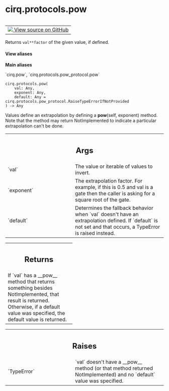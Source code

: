 <div itemscope itemtype="http://developers.google.com/ReferenceObject">
<meta itemprop="name" content="cirq.protocols.pow" />
<meta itemprop="path" content="Stable" />
</div>

# cirq.protocols.pow

<!-- Insert buttons and diff -->

<table class="tfo-notebook-buttons tfo-api" align="left">

<td>
  <a target="_blank" href="https://github.com/quantumlib/cirq/tree/master/cirq/protocols/pow_protocol.py">
    <img src="https://www.tensorflow.org/images/GitHub-Mark-32px.png" />
    View source on GitHub
  </a>
</td>
</table>



Returns `val**factor` of the given value, if defined.

<section class="expandable">
  <h4 class="showalways">View aliases</h4>
  <p>
<b>Main aliases</b>
<p>`cirq.pow`, `cirq.protocols.pow_protocol.pow`</p>
</p>
</section>

<pre class="devsite-click-to-copy prettyprint lang-py tfo-signature-link">
<code>cirq.protocols.pow(
    val: Any,
    exponent: Any,
    default: Any = cirq.protocols.pow_protocol.RaiseTypeErrorIfNotProvided
) -> Any
</code></pre>



<!-- Placeholder for "Used in" -->

Values define an extrapolation by defining a __pow__(self, exponent) method.
Note that the method may return NotImplemented to indicate a particular
extrapolation can't be done.

<!-- Tabular view -->
 <table class="responsive fixed orange">
<colgroup><col width="214px"><col></colgroup>
<tr><th colspan="2"><h2 class="add-link">Args</h2></th></tr>

<tr>
<td>
`val`
</td>
<td>
The value or iterable of values to invert.
</td>
</tr><tr>
<td>
`exponent`
</td>
<td>
The extrapolation factor. For example, if this is 0.5 and val
is a gate then the caller is asking for a square root of the gate.
</td>
</tr><tr>
<td>
`default`
</td>
<td>
Determines the fallback behavior when `val` doesn't have
an extrapolation defined. If `default` is not set and that occurs,
a TypeError is raised instead.
</td>
</tr>
</table>



<!-- Tabular view -->
 <table class="responsive fixed orange">
<colgroup><col width="214px"><col></colgroup>
<tr><th colspan="2"><h2 class="add-link">Returns</h2></th></tr>
<tr class="alt">
<td colspan="2">
If `val` has a __pow__ method that returns something besides
NotImplemented, that result is returned. Otherwise, if a default value
was specified, the default value is returned.
</td>
</tr>

</table>



<!-- Tabular view -->
 <table class="responsive fixed orange">
<colgroup><col width="214px"><col></colgroup>
<tr><th colspan="2"><h2 class="add-link">Raises</h2></th></tr>

<tr>
<td>
`TypeError`
</td>
<td>
`val` doesn't have a __pow__ method (or that method returned
NotImplemented) and no `default` value was specified.
</td>
</tr>
</table>

